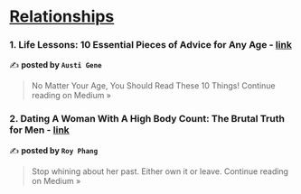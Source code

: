 
<h1><a href=https://medium.com/tag/relationships/recommended target="_blank" rel="noopener noreferrer">Relationships</a></h1>
<h3>1. Life Lessons: 10 Essential Pieces of Advice for Any Age - <a href="https://medium.com/@austi-gene/life-lessons-10-essential-pieces-of-advice-for-any-age-acb3444f8bca?source=rss------relationships-5" target="_blank" rel="noopener noreferrer">link</a></h3>

✍️ **posted by `Austi Gene`**

<blockquote>No Matter Your Age, You Should Read These 10 Things!
Continue reading on Medium »</blockquote>

<h3>2. Dating A Woman With A High Body Count: The Brutal Truth for Men - <a href="https://medium.com/@royphang/dating-a-woman-with-a-high-body-count-the-brutal-truth-for-men-11badcf41d67?source=rss------relationships-5" target="_blank" rel="noopener noreferrer">link</a></h3>

✍️ **posted by `Roy Phang`**

<blockquote>Stop whining about her past. Either own it or leave.
Continue reading on Medium »</blockquote>

